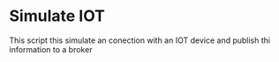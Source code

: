 # Simulate IOT
This script this simulate an conection with an IOT device and publish thi information to a broker
